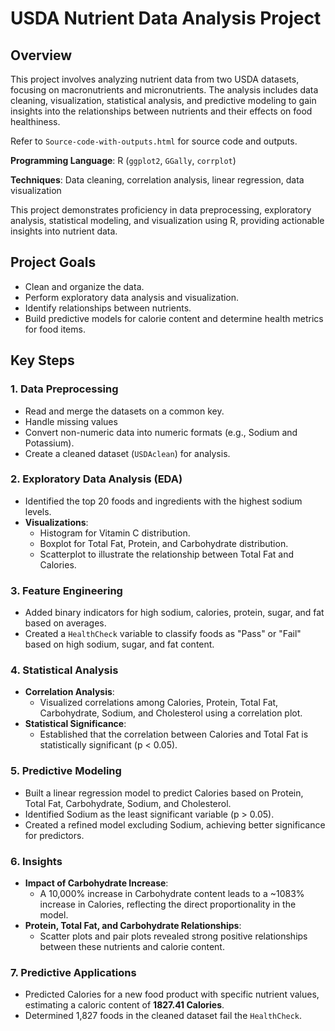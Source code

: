 # USDA Nutrient Data Analysis Project

## Overview
This project involves analyzing nutrient data from two USDA datasets, focusing on macronutrients and micronutrients. The analysis includes data cleaning, visualization, statistical analysis, and predictive modeling to gain insights into the relationships between nutrients and their effects on food healthiness.

Refer to `Source-code-with-outputs.html` for source code and outputs.

**Programming Language**: R (`ggplot2`, `GGally`, `corrplot`)

**Techniques**: Data cleaning, correlation analysis, linear regression, data visualization

This project demonstrates proficiency in data preprocessing, exploratory analysis, statistical modeling, and visualization using R, providing actionable insights into nutrient data.

## Project Goals
- Clean and organize the data.
- Perform exploratory data analysis and visualization.
- Identify relationships between nutrients.
- Build predictive models for calorie content and determine health metrics for food items.

## Key Steps

### 1. Data Preprocessing
- Read and merge the datasets on a common key.
- Handle missing values
- Convert non-numeric data into numeric formats (e.g., Sodium and Potassium).
- Create a cleaned dataset (`USDAclean`) for analysis.

### 2. Exploratory Data Analysis (EDA)
- Identified the top 20 foods and ingredients with the highest sodium levels.
- **Visualizations**:
  - Histogram for Vitamin C distribution.
  - Boxplot for Total Fat, Protein, and Carbohydrate distribution.
  - Scatterplot to illustrate the relationship between Total Fat and Calories.

### 3. Feature Engineering
- Added binary indicators for high sodium, calories, protein, sugar, and fat based on averages.
- Created a `HealthCheck` variable to classify foods as "Pass" or "Fail" based on high sodium, sugar, and fat content.

### 4. Statistical Analysis
- **Correlation Analysis**:
  - Visualized correlations among Calories, Protein, Total Fat, Carbohydrate, Sodium, and Cholesterol using a correlation plot.
- **Statistical Significance**:
  - Established that the correlation between Calories and Total Fat is statistically significant (p < 0.05).

### 5. Predictive Modeling
- Built a linear regression model to predict Calories based on Protein, Total Fat, Carbohydrate, Sodium, and Cholesterol.
- Identified Sodium as the least significant variable (p > 0.05).
- Created a refined model excluding Sodium, achieving better significance for predictors.

### 6. Insights
- **Impact of Carbohydrate Increase**:
  - A 10,000% increase in Carbohydrate content leads to a ~1083% increase in Calories, reflecting the direct proportionality in the model.
- **Protein, Total Fat, and Carbohydrate Relationships**:
  - Scatter plots and pair plots revealed strong positive relationships between these nutrients and calorie content.

### 7. Predictive Applications
- Predicted Calories for a new food product with specific nutrient values, estimating a caloric content of **1827.41 Calories**.
- Determined 1,827 foods in the cleaned dataset fail the `HealthCheck`.
